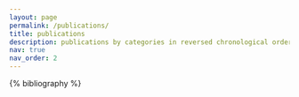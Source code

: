 ```yaml
---
layout: page
permalink: /publications/
title: publications
description: publications by categories in reversed chronological order. generated by jekyll-scholar. *authors contributed equally.
nav: true
nav_order: 2
---
```


<!-- _pages/publications.md -->
<div class="publications">

{% bibliography %}

</div>
